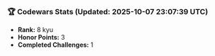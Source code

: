 ### 🏆 Codewars Stats (Updated: 2025-10-07 23:07:39 UTC)

- **Rank:** 8 kyu
- **Honor Points:** 3
- **Completed Challenges:** 1
